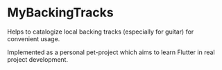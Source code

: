 # MyBackingTracks

Helps to catalogize local backing tracks (especially for guitar) for convenient usage.

Implemented as a personal pet-project which aims to learn Flutter in real project development.
